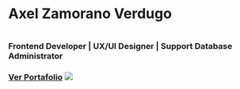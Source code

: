 <h1> Axel Zamorano Verdugo <h1/> 
<h3> Frontend Developer | UX/UI Designer | Support Database Administrator<h3/> 
<a href="https://axel-emk.github.io/">Ver Portafolio</a>
<img src="https://axel-emk.github.io/img/banner1.png" > 
